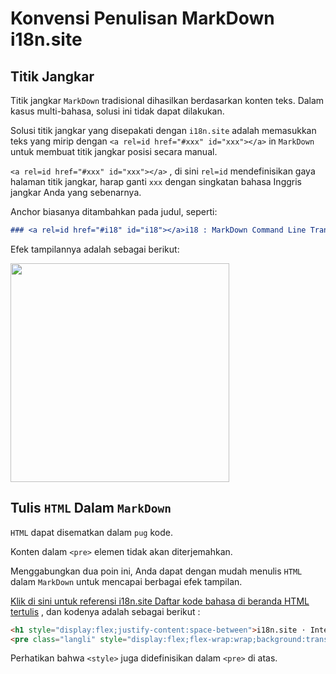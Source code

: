 # Konvensi Penulisan MarkDown i18n.site

## Titik Jangkar

Titik jangkar `MarkDown` tradisional dihasilkan berdasarkan konten teks. Dalam kasus multi-bahasa, solusi ini tidak dapat dilakukan.

Solusi titik jangkar yang disepakati dengan `i18n.site` adalah memasukkan teks yang mirip dengan `<a rel=id href="#xxx" id="xxx"></a>` in `MarkDown` untuk membuat titik jangkar posisi secara manual.

`<a rel=id href="#xxx" id="xxx"></a>` , di sini `rel=id` mendefinisikan gaya halaman titik jangkar, harap ganti `xxx` dengan singkatan bahasa Inggris jangkar Anda yang sebenarnya.

Anchor biasanya ditambahkan pada judul, seperti:

```md
### <a rel=id href="#i18" id="i18"></a>i18 : MarkDown Command Line Translation Tool
```

Efek tampilannya adalah sebagai berikut:

<img src="//p.3ti.site/1721381136.avif" width="350">

## Tulis `HTML` Dalam `MarkDown`

`HTML` dapat disematkan dalam `pug` kode.

Konten dalam `<pre>` elemen tidak akan diterjemahkan.

Menggabungkan dua poin ini, Anda dapat dengan mudah menulis `HTML` dalam `MarkDown` untuk mencapai berbagai efek tampilan.

[Klik di sini untuk referensi i18n.site Daftar kode bahasa di beranda HTML tertulis](//raw.githubusercontent.com/i18n-site/md/main/zh/README.md) , dan kodenya adalah sebagai berikut :

```html
<h1 style="display:flex;justify-content:space-between">i18n.site ⋅ International Solutions<img src="//p.3ti.site/logo.svg" style="user-select:none;margin-top:-1px;width:42px"></h1>
<pre class="langli" style="display:flex;flex-wrap:wrap;background:transparent;border:1px solid #eee;font-size:12px;box-shadow:0 0 3px inset #eee;padding:12px 5px 4px 12px;justify-content:space-between;"><style>pre.langli i{font-weight:300;font-family:s;margin-right:2px;margin-bottom:8px;font-style:normal;color:#666;border-bottom:1px dashed #ccc;}</style><i>English</i><i>简体中文</i><i>Deutsch</i> … …</pre>
```

Perhatikan bahwa `<style>` juga didefinisikan dalam `<pre>` di atas.